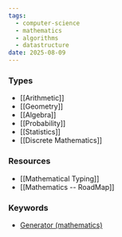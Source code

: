 ```yaml
---
tags:
  - computer-science
  - mathematics
  - algorithms
  - datastructure
date: 2025-08-09
---
```

### Types


* [[Arithmetic]]
* [[Geometry]]
* [[Algebra]]
* [[Probability]]
* [[Statistics]]
* [[Discrete Mathematics]]


### Resources

* [[Mathematical Typing]]
* [[Mathematics -- RoadMap]]


### Keywords

* [Generator (mathematics)](https://en.wikipedia.org/wiki/Generator_(mathematics))
